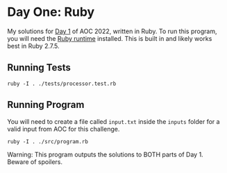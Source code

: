 # Day One: Ruby

My solutions for [Day 1](https://adventofcode.com/2022/day/1) of AOC 2022, written in Ruby. To run this program, you will need the [Ruby runtime](https://www.ruby-lang.org/en/downloads/) installed. This is built in and likely works best in Ruby 2.7.5.

## Running Tests

```
ruby -I . ./tests/processor.test.rb
```

## Running Program

You will need to create a file called `input.txt` inside the `inputs` folder for a valid input from AOC for this challenge.

```
ruby -I . ./src/program.rb
```

Warning: This program outputs the solutions to BOTH parts of Day 1. Beware of spoilers.